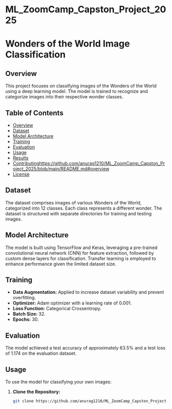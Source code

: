 # ML_ZoomCamp_Capston_Project_2025
# Wonders of the World Image Classification

## Overview

This project focuses on classifying images of the Wonders of the World using a deep learning model. The model is trained to recognize and categorize images into their respective wonder classes.

## Table of Contents

- [Overview](#overview)
- [Dataset](#dataset)
- [Model Architecture](#model-architecture)
- [Training](#training)
- [Evaluation](#evaluation)
- [Usage](#usage)
- [Results](#results)
- [Contributing](#contributing)https://github.com/anurag1210/ML_ZoomCamp_Capston_Project_2025/blob/main/README.md#overview
- [License](#license)

## Dataset

The dataset comprises images of various Wonders of the World, categorized into 12 classes. Each class represents a different wonder. The dataset is structured with separate directories for training and testing images.

## Model Architecture

The model is built using TensorFlow and Keras, leveraging a pre-trained convolutional neural network (CNN) for feature extraction, followed by custom dense layers for classification. Transfer learning is employed to enhance performance given the limited dataset size.

## Training

- **Data Augmentation:** Applied to increase dataset variability and prevent overfitting.
- **Optimizer:** Adam optimizer with a learning rate of 0.001.
- **Loss Function:** Categorical Crossentropy.
- **Batch Size:** 32.
- **Epochs:** 30.

## Evaluation

The model achieved a test accuracy of approximately 63.5% and a test loss of 1.174 on the evaluation dataset.

## Usage

To use the model for classifying your own images:

1. **Clone the Repository:**
   ```bash
   git clone https://github.com/anurag1210/ML_ZoomCamp_Capston_Project_2025
